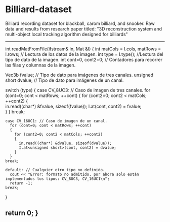 # Billiard-dataset
Billiard recording dataset for blackball, carom billiard, and snooker. Raw data and results from research paper titled: "3D reconstruction system and multi-object local tracking algorithm designed for billiards"

---
int readMatFromFile(ifstream& in, Mat &I)
{
int matCols = I.cols, matRows = I.rows; // Lectura de los datos de la imagen.
int type = I.type(); //Lectura del tipo de dato de la imagen.
int cont=0, cont2=0; // Contadores para recorrer las filas y columnas de la imagen.

Vec3b fvalue; // Tipo de dato para imágenes de tres canales.
unsigned short dvalue; // Tipo de dato para imágenes de un canal.

  switch (type)
  {
    case CV_8UC3: // Caso de imagen de tres canales.
      for (cont=0; cont < matRows; ++cont)
      {
        for (cont2=0; cont2 < matCols; ++cont2)
        {  
          in.read((char*) &fvalue, sizeof(fvalue));
          I.at<Vec3b>(cont, cont2) = fvalue;           
        }
      }
    break;
    
    case CV_16UC1: // Caso de imagen de un canal.
      for (cont=0; cont < matRows; ++cont)
      {
        for (cont2=0; cont2 < matCols; ++cont2)
        {  
          in.read((char*) &dvalue, sizeof(dvalue));
          I.at<unsigned short>(cont, cont2) = dvalue;
        }
      }
    break;

    default: // Cualquier otro tipo no definido.
      cout << "Error: formato no admitido, por ahora solo están implementados los tipos: CV_8UC3, CV_16UC1\n";
      return -1;
    break;
  }

return 0;
}
  ---
